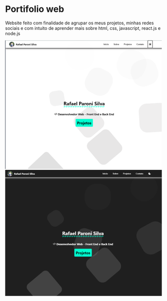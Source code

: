 # Portifolio web

Website feito com finalidade de agrupar os meus projetos, minhas redes sociais e com intuito de aprender mais sobre html, css, javascript, react.js e node.js

![light](./porfolio-light.png)
![dark](./portifolio-Dark.png)